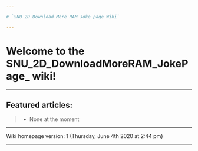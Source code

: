 ```yaml
---

# `SNU 2D Download More RAM Joke page Wiki`

---
```


# Welcome to the SNU_2D_DownloadMoreRAM_JokePage_ wiki!

---

## Featured articles:

> * None at the moment

---

Wiki homepage version: 1 (Thursday, June 4th 2020 at 2:44 pm)

---
